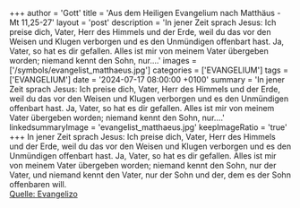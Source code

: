 +++
author = 'Gott'
title = 'Aus dem Heiligen Evangelium nach Matthäus - Mt 11,25-27'
layout = 'post'
description = 'In jener Zeit sprach Jesus: Ich preise dich, Vater, Herr des Himmels und der Erde, weil du das vor den Weisen und Klugen verborgen und es den Unmündigen offenbart hast. Ja, Vater, so hat es dir gefallen. Alles ist mir von meinem Vater übergeben worden; niemand kennt den Sohn, nur....'
images = ['/symbols/evangelist_matthaeus.jpg']
categories = ['EVANGELIUM']
tags = ['EVANGELIUM']
date = '2024-07-17 08:00:00 +0100'
summary = 'In jener Zeit sprach Jesus: Ich preise dich, Vater, Herr des Himmels und der Erde, weil du das vor den Weisen und Klugen verborgen und es den Unmündigen offenbart hast. Ja, Vater, so hat es dir gefallen. Alles ist mir von meinem Vater übergeben worden; niemand kennt den Sohn, nur....'
linkedsummaryImage = 'evangelist_matthaeus.jpg'
keepImageRatio = 'true'
+++
In jener Zeit sprach Jesus: Ich preise dich, Vater, Herr des Himmels und der Erde, weil du das vor den Weisen und Klugen verborgen und es den Unmündigen offenbart hast.
Ja, Vater, so hat es dir gefallen.
Alles ist mir von meinem Vater übergeben worden; niemand kennt den Sohn, nur der Vater, und niemand kennt den Vater, nur der Sohn und der, dem es der Sohn offenbaren will.<!--more--><br> [Quelle: Evangelizo](https://evangeliumtagfuertag.org/DE/gospel)